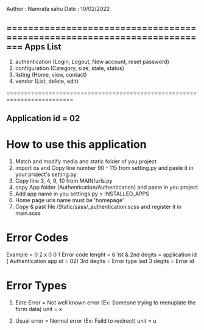 Author : Namrata sahu
Date : 10/02/2022

=========================================================================
Apps List                                                                
-------------------------------------------------------------------------
                                                                         
1. authentication (Login, Logout, New account, reset password)           
2. configuration (Category, size, state, status)                          
3. listing (Home, view, contact)
4. vendor (List, delete, edit)

=========================================================================





















Application id = 02
--------------------

How to use this application
===========================

1. Match and modify media and static folder of you project
2. import os and Copy line number 90 - 115 from setting.py and paste it in your project's setting.py
3. Copy line 3, 4, 9, 10 from MAIN/urls.py
4. copy App folder (Authentication/Authentication) and paste in you project 
5. Add app name in you settings.py > INSTALLED_APPS 
6. Home page urls name must be 'homepage'
7. Copy & past file /Static/sass/_authentication.scss and register it in main.scss 


Error Codes
===========

Example = 0 2 x 0 0 1
Error code lenght = 6
1st & 2nd degits = application id ( Authentication app id = 02)
3rd degits = Error type
last 3 degits = Error id 


Error Types
===========

1. Eare Error = Not well known error (Ex: Someone trying to menuplate the form data)
         unit = x

2. Usual error = Normal error (Ex: Faild to redirect)
         unit = u
